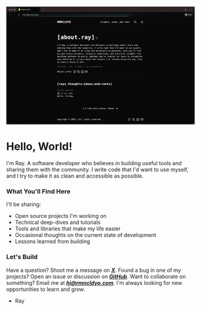 ![rmncldyo.com](public/assets/rmncldyo-site.gif)

# Hello, World!

I'm Ray. A software developer who believes in building useful tools and sharing them with the community. I write code that I'd want to use myself, and I try to make it as clean and accessible as possible.

### What You'll Find Here

I'll be sharing:

- Open source projects I'm working on
- Technical deep-dives and tutorials
- Tools and libraries that make my life easier
- Occasional thoughts on the current state of development
- Lessons learned from building

### Let's Build

Have a question? Shoot me a message on **_[X](https://x.com/rmnldyo)_**. Found a bug in one of my projects? Open an issue or discussion on **_[GitHub](https://github.com/rmnldyo)_**. Want to collaborate on something? Email me at **_[hi@rmncldyo.com](mailto:hi@rmncldyo.com)_**. I'm always looking for new opportunities to learn and grow.

- Ray
